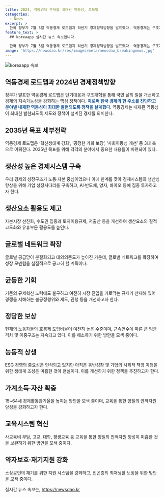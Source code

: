 ```yaml
---
title: 2024, 역동경제 주목할 내재된 역동성, 로드맵
categories:
  - News
excerpt: >
  한국 정부가 7월 3일 역동경제 로드맵과 하반기 경제정책방향을 발표했다. 역동경제는 구조개혁과 단기대응을 통해 국민 삶의 질을 높이고 지속가능한 경제를 구축하는 정책이다. 성장률 둔화와 사회안전망 강화, 소득격차 등의 문제에 대응하기 위해 2035년까지 생산성 개선, 교육시스템 혁신, 소상공인 재기지원 등 10대 과제를 세분화했다. 생산성 높은 경제시스템 구축, 생산요소 활용도 제고, 글로벌 네트워크 확장 등을 추진하며, 균등한 기회 보장, 정당한 보상, 능동적 상생, 가계소득·자산 확충, 교육시스템 혁신, 약자보호·재기지원 등에 힘을 쏟을 계획이다.
feature_text: >
  ## koreaapp 실시간 뉴스 속보입니다.

  한국 정부가 7월 3일 역동경제 로드맵과 하반기 경제정책방향을 발표했다. 역동경제는 구조개혁과 단기대응을 통해 국민 삶의 질을 높이고 지속가능한 경제를 구축하는 정책이다. 성장률 둔화와 사회안전망 강화, 소득격차 등의 문제에 대응하기 위해 2035년까지 생산성 개선, 교육시스템 혁신, 소상공인 재기지원 등 10대 과제를 세분화했다. 생산성 높은 경제시스템 구축, 생산요소 활용도 제고, 글로벌 네트워크 확장 등을 추진하며, 균등한 기회 보장, 정당한 보상, 능동적 상생, 가계소득·자산 확충, 교육시스템 혁신, 약자보호·재기지원 등에 힘을 쏟을 계획이다.
image: 'https://newsdao.kr/res/images/meta/newsdao_breakingnews.jpg'
---
```


<p><img src="https://newsdao.kr/res/images/meta/newsdao_breakingnews.jpg" alt="koreaapp 속보" /></p>

<h2 data-ke-size="size26">역동경제 로드맵과 2024년 경제정책방향</h2>

<p>정부가 발표한 역동경제 로드맵은 단기대응과 구조개혁을 통해 국민 삶의 질을 개선하고 경제의 지속가능성을 강화하는 핵심 정책이다. <b><span style="color: #1a5490;">이로써 한국 경제의 현 주소를 진단하고 분야별 내재한 역동성이 최대한 발현되도록 정책을 설계했다</span></b>. 역동경제는 내재된 역동성이 최대한 발현되도록 제도와 정책이 설계된 경제를 의미한다. </p>

<h2 data-ke-size="size26">2035년 목표 세부전략</h2>

<p>역동경제 로드맵은 ‘혁신생태계 강화’, ‘공정한 기회 보장’, ‘사회이동성 개선’ 등 3대 축으로 이뤄진다. 2035년 목표를 위해 각각의 분야에서 중요한 내용들이 마련되어 있다.</p>

<h2 data-ke-size="size26">생산성 높은 경제시스템 구축</h2>

<p>우리 경제의 성장구조가 노동·자본 중심이었으나 이에 한계를 맞아 경제시스템의 생산성 향상을 위해 기업 성장사다리를 구축하고, AI·반도체, 양자, 바이오 등에 집중 투자하고자 한다.</p>

<h2 data-ke-size="size26">생산요소 활용도 제고</h2>

<p>자본시장 선진화, 수도권 집중과 토지이용규제, 저출산 등을 개선하여 생산요소의 질적 고도화와 유휴부문 활용도를 높인다.</p>

<h2 data-ke-size="size26">글로벌 네트워크 확장</h2>

<p>글로벌 공급망이 분절화되고 대외의존도가 높아진 가운데, 글로벌 네트워크를 확장하여 성장 모멘텀을 실질적으로 공고히 할 계획이다.</p>

<h2 data-ke-size="size26">균등한 기회</h2>

<p>기존의 규제혁신 노력에도 불구하고 여전히 시장 진입을 가로막는 규제가 산재해 있어 경쟁을 저해하는 불공정행위와 제도, 관행 등을 개선하고자 한다.</p>

<h2 data-ke-size="size26">정당한 보상</h2>

<p>현재의 노동자들의 호봉제 도입비율이 여전히 높은 수준이며, 근속연수에 따른 큰 임금 격차 및 이중구조는 지속되고 있다. 이를 해소하기 위한 방안을 모색 중이다.</p>

<h2 data-ke-size="size26">능동적 상생</h2>

<p>ESG 경영의 중요성은 인식되고 있지만 아직은 동반성장 및 기업의 사회적 책임 이행을 위한 생태계 조성은 미흡한 것이 현실이다. 이를 개선하기 위한 정책을 추진하고자 한다. </p>

<h2 data-ke-size="size26">가계소득·자산 확충</h2>

<p>15~64세 경제활동참가율을 높이는 방안을 모색 중이며, 교육을 통한 양질의 인적자원 양성을 강화하고자 한다.</p>

<h2 data-ke-size="size26">교육시스템 혁신</h2>

<p>사교육비 부담, 고교, 대학, 평생교육 등 교육을 통한 양질의 인적자원 양성이 미흡한 것을 보완하기 위한 방안을 모색 중이다.</p>

<h2 data-ke-size="size26">약자보호·재기지원 강화</h2>

<p>소상공인의 재기를 위한 지원 시스템을 강화하고, 빈곤층의 최저생활 보장을 위한 방안을 모색 중이다.</p>
실시간 뉴스 속보는, <a href="https://newsdao.kr" rel="dofollow">https://newsdao.kr</a>


